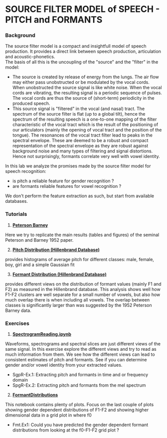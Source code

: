 #  SOURCE FILTER MODEL of SPEECH - PITCH and FORMANTS


### Background

The source filter model is a compact and insightfull model of speech production.
It provides a direct link between speech production, articulation and acoustic-phonetics.  
The basis of all this is the uncoupling of the "source" and the "filter" in the model:
- The source is created by release of energy from the lungs.   The air flow may either pass unobstructed or be modulated by the vocal cords.  When unobstructed the source signal is like white noise.  When the vocal cords are vibrating, the resulting signal is a periodic sequence of pulses.
The vocal cords are thus the source of (short-term) periodicity in the produced speech.
- This source signal is "filtered" in the vocal (and nasal) tract.   The spectrum of the source filter is flat (up to a global tilt), hence the spectrum of the resulting speech is a one-to-one mapping of the filter characteristic of the vocal tract which is the result of the positioning of our articulators (mainly the opening of vocal tract and the position of the tongue). The resonances of the vocal tract filter lead to peaks in the spectral envelope.  These are deemed to be a robust and compact representation of the spectral envelope as they are robust against background noise and many types of filtering and signal distortions.
Hence not surprisingly, formants correlate very well with vowel identity.

In this lab we analyze the promises made by the source filter model for speech recognition:   
- is pitch a reliable feature for gender recognition ?
- are formants reliable features for vowel recognition ?

We don't perform the feature extraction as such, but start from available databases.


### Tutorials

1. **[Peterson Barney](https://compi1234.github.io/spchlab/HTML/PetersonBarney.html)** 

Here we try to replicate the main results (tables and figures) of the seminal Peterson and Barney 1952 paper.

2. **[Pitch Distribution (Hillenbrand Database)](https://github.com/compi1234/spchlab/blob/main/HTML/PitchDistribution.html)**

provides histograms of average pitch for different classes: male, female, boy, girl and a simple Gaussian fit

3. **[Formant Distribution (Hillenbrand Database)](https://github.com/compi1234/spchlab/blob/main/HTML/FormantDistribution.html)**

provides different views on the distribution of formant values (mainly F1 and F2) as measured in the Hillenbrand database.
This analysis shows well how F1-F2 clusters are well separate for a small number of vowels, but also how much overlap there is when including all vowels.
The overlap between classes is significantly larger than was suggested by the 1952 Peterson Barney data.


### Exercises


1. **[SpectrogramReading.ipynb](SpectrogramReading.ipynb)**

Waveforms, spectrograms and spectral slices are just different views of the same signal.   In this exercise explore the different views and try to read as much information from them.
We see how the different views can lead to consistent estimates of pitch and formants.
See if you can determine gender and/or vowel identity from your extracted values.

+ SgpR-Ex.1: Extracting pitch and formants in time and or frequency domain
+ SpgR-Ex.2: Extracting pitch and formants from the mel spectrum


2. **[FormantDistributions](FormantDistributions.ipynb)**

This notebook contains plenty of plots.  Focus on the last couple of plots showing gender dependent distributions of F1-F2 and showing higher dimensional data
in a grid plot in where f0

+ Fmt.Ex1: Could you have predicted the gender dependent formant distributions from looking at the f0-F1-F2 grid plot ?



